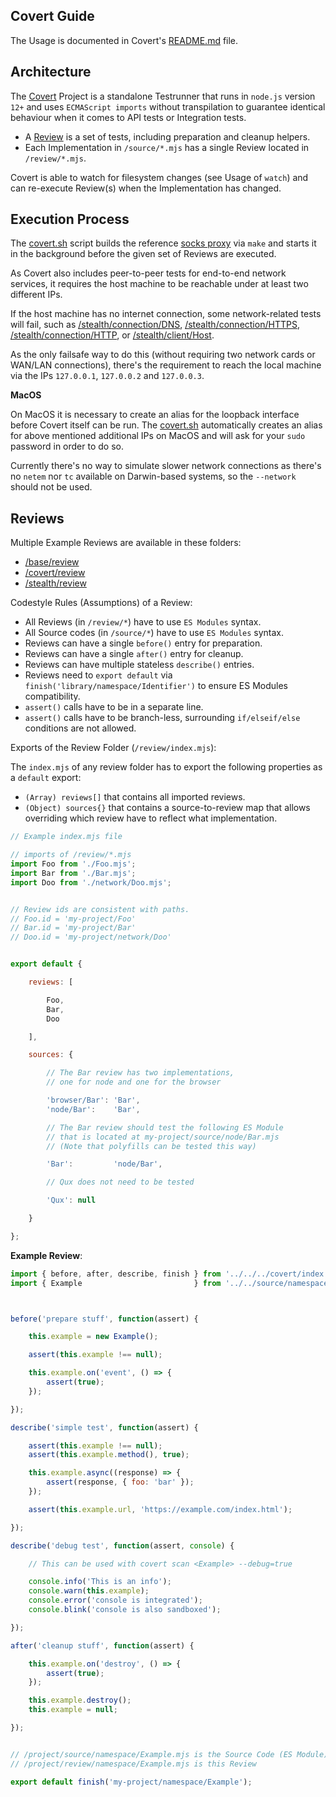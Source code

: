 
## Covert Guide

The Usage is documented in Covert's [README.md](/covert/README.md) file.


## Architecture

The [Covert](/covert/source) Project is a standalone Testrunner that runs in
`node.js` version `12+` and uses `ECMAScript imports` without transpilation to
guarantee identical behaviour when it comes to API tests or Integration tests.

- A [Review](/covet/source/Review.mjs) is a set of tests, including preparation and cleanup helpers.
- Each Implementation in `/source/*.mjs` has a single Review located in `/review/*.mjs`.

Covert is able to watch for filesystem changes (see Usage of `watch`) and can
re-execute Review(s) when the Implementation has changed.


## Execution Process

The [covert.sh](/covert/bin/covert.sh) script builds the reference [socks proxy](/covert/sketch/socks-proxy)
via `make` and starts it in the background before the given set of Reviews
are executed.

As Covert also includes peer-to-peer tests for end-to-end network services, it
requires the host machine to be reachable under at least two different IPs.

If the host machine has no internet connection, some network-related tests
will fail, such as
[/stealth/connection/DNS](/stealth/review/connection/DNS.mjs),
[/stealth/connection/HTTPS](/stealth/review/connection/HTTPS.mjs),
[/stealth/connection/HTTP](/stealth/review/connection/HTTP.mjs),
or [/stealth/client/Host](/stealth/review/client/Host.mjs).

As the only failsafe way to do this (without requiring two network cards or
WAN/LAN connections), there's the requirement to reach the local machine
via the IPs `127.0.0.1`, `127.0.0.2` and `127.0.0.3`.

**MacOS**

On MacOS it is necessary to create an alias for the loopback interface
before Covert itself can be run. The [covert.sh](/covert/bin/covert.sh)
automatically creates an alias for above mentioned additional IPs on MacOS
and will ask for your `sudo` password in order to do so.

Currently there's no way to simulate slower network connections as there's
no `netem` nor `tc` available on Darwin-based systems, so the `--network`
should not be used.


## Reviews

Multiple Example Reviews are available in these folders:

- [/base/review](/base/review)
- [/covert/review](/covert/review)
- [/stealth/review](/stealth/review)


Codestyle Rules (Assumptions) of a Review:

- All Reviews (in `/review/*`) have to use `ES Modules` syntax.
- All Source codes (in `/source/*`) have to use `ES Modules` syntax.
- Reviews can have a single `before()` entry for preparation.
- Reviews can have a single `after()` entry for cleanup.
- Reviews can have multiple stateless `describe()` entries.
- Reviews need to `export default` via `finish('library/namespace/Identifier')` to ensure ES Modules compatibility.
- `assert()` calls have to be in a separate line.
- `assert()` calls have to be branch-less, surrounding `if/elseif/else` conditions are not allowed.


Exports of the Review Folder (`/review/index.mjs`):

The `index.mjs` of any review folder has to export the following properties as a `default` export:

- `(Array) reviews[]` that contains all imported reviews.
- `(Object) sources{}` that contains a source-to-review map that allows overriding
   which review have to reflect what implementation.

```javascript
// Example index.mjs file

// imports of /review/*.mjs
import Foo from './Foo.mjs';
import Bar from './Bar.mjs';
import Doo from './network/Doo.mjs';


// Review ids are consistent with paths.
// Foo.id = 'my-project/Foo'
// Bar.id = 'my-project/Bar'
// Doo.id = 'my-project/network/Doo'


export default {

	reviews: [

		Foo,
		Bar,
		Doo

	],

	sources: {

		// The Bar review has two implementations,
		// one for node and one for the browser

		'browser/Bar': 'Bar',
		'node/Bar':    'Bar',

		// The Bar review should test the following ES Module
		// that is located at my-project/source/node/Bar.mjs
		// (Note that polyfills can be tested this way)

		'Bar':         'node/Bar',

		// Qux does not need to be tested

		'Qux': null

	}

};
```


**Example Review**:

```javascript
import { before, after, describe, finish } from '../../../covert/index.mjs';
import { Example                         } from '../../source/namespace/Example.mjs';



before('prepare stuff', function(assert) {

	this.example = new Example();

	assert(this.example !== null);

	this.example.on('event', () => {
		assert(true);
	});

});

describe('simple test', function(assert) {

	assert(this.example !== null);
	assert(this.example.method(), true);

	this.example.async((response) => {
		assert(response, { foo: 'bar' });
	});

	assert(this.example.url, 'https://example.com/index.html');

});

describe('debug test', function(assert, console) {

	// This can be used with covert scan <Example> --debug=true

	console.info('This is an info');
	console.warn(this.example);
	console.error('console is integrated');
	console.blink('console is also sandboxed');

});

after('cleanup stuff', function(assert) {

	this.example.on('destroy', () => {
		assert(true);
	});

	this.example.destroy();
	this.example = null;

});


// /project/source/namespace/Example.mjs is the Source Code (ES Module) implementation
// /project/review/namespace/Example.mjs is this Review

export default finish('my-project/namespace/Example');
```

